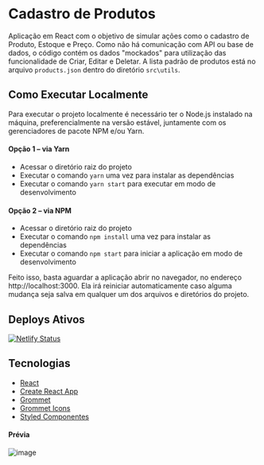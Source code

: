 # Cadastro de Produtos

Aplicação em React com o objetivo de simular ações como o cadastro de Produto, Estoque e Preço. Como não há comunicação com API ou base de dados, o código contém os dados "mockados" para utilização das funcionalidade de Criar, Editar e Deletar. A lista padrão de produtos está no arquivo `products.json` dentro do diretório `src\utils`.

## Como Executar Localmente
Para executar o projeto localmente é necessário ter o Node.js instalado na máquina, preferencialmente na versão estável, juntamente com os gerenciadores de pacote NPM e/ou Yarn.

#### Opção 1 – via Yarn
 - Acessar o diretório raiz do projeto
 - Executar o comando `yarn` uma vez para instalar as dependências
 - Executar o comando `yarn start` para executar em modo de desenvolvimento

#### Opção 2 – via NPM
 - Acessar o diretório raiz do projeto
 - Executar o comando `npm install` uma vez para instalar as dependências
 - Executar o comando `npm start` para iniciar a aplicação em modo de desenvolvimento

Feito isso, basta aguardar a aplicação abrir no navegador, no endereço http://localhost:3000. Ela irá reiniciar automaticamente caso alguma mudança seja salva em qualquer um dos arquivos e diretórios do projeto.

## Deploys Ativos
 [![Netlify Status](https://api.netlify.com/api/v1/badges/9f02f1b6-6704-4952-8ae4-dc3bbe136b51/deploy-status)](https://ma-crud-produtos.netlify.app/)

## Tecnologias
- [React](https://reactjs.org/)
- [Create React App](https://create-react-app.dev/)
- [Grommet](https://github.com/grommet/grommet)
- [Grommet Icons](https://github.com/grommet/grommet-icons)
- [Styled Componentes](https://styled-components.com/)

#### Prévia

![image](https://user-images.githubusercontent.com/68196346/159554546-854849cc-8a70-44de-adab-4b3c030d652c.png)
